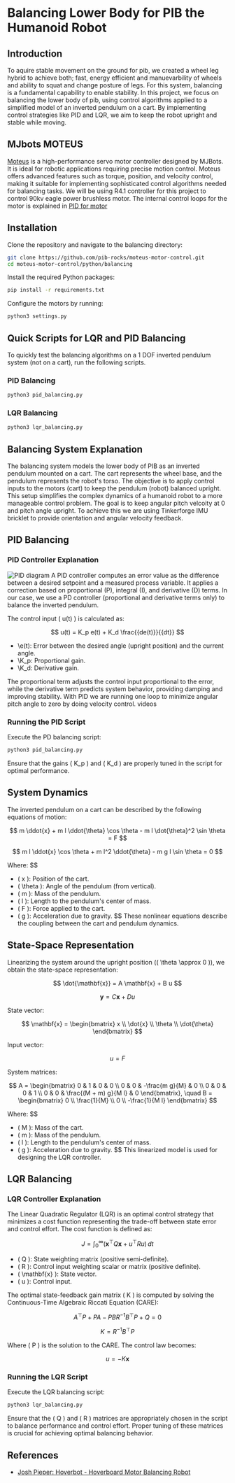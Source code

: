 
# Balancing Lower Body for PIB the Humanoid Robot

## Introduction

To aquire stable movement on the ground for pib, we created a wheel leg hybrid to achieve both; fast, energy efficient and manuevarbility of wheels and ability to squat and change posture of legs. For this system, balancing is a fundamental capability to enable stability. In this project, we focus on balancing the lower body of pib, using control algorithms applied to a simplified model of an inverted pendulum on a cart. By implementing control strategies like PID and LQR, we aim to keep the robot upright and stable while moving.

## MJbots MOTEUS

[Moteus](https://github.com/mjbots/moteus) is a high-performance servo motor controller designed by MJBots. It is ideal for robotic applications requiring precise motion control. Moteus offers advanced features such as torque, position, and velocity control, making it suitable for implementing sophisticated control algorithms needed for balancing tasks. We will be using R4.1 controller for this project to control 90kv eagle power brushless motor. The internal control loops for the motor is explained in [PID for motor](https://pib-rocks.atlassian.net/wiki/x/AQBGEg)

## Installation

Clone the repository and navigate to the balancing directory:

```bash
git clone https://github.com/pib-rocks/moteus-motor-control.git
cd moteus-motor-control/python/balancing
```

Install the required Python packages:

```bash
pip install -r requirements.txt
```

Configure the motors by running:

```bash
python3 settings.py
```

## Quick Scripts for LQR and PID Balancing

To quickly test the balancing algorithms on a 1 DOF inverted pendulum system (not on a cart), run the following scripts.

### PID Balancing

```bash
python3 pid_balancing.py
```

### LQR Balancing

```bash
python3 lqr_balancing.py
```

## Balancing System Explanation

The balancing system models the lower body of PIB as an inverted pendulum mounted on a cart. The cart represents the wheel base, and the pendulum represents the robot's torso. The objective is to apply control inputs to the motors (cart) to keep the pendulum (robot) balanced upright. This setup simplifies the complex dynamics of a humanoid robot to a more manageable control problem. The goal is to keep angular pitch velcoity at 0 and pitch angle upright. To achieve this we are using Tinkerforge IMU bricklet to provide orientation and angular velocity feedback.

## PID Balancing

### PID Controller Explanation
![PID diagram](media/pid.png)
A PID controller computes an error value as the difference between a desired setpoint and a measured process variable. It applies a correction based on proportional (P), integral (I), and derivative (D) terms. In our case, we use a PD controller (proportional and derivative terms only) to balance the inverted pendulum.

The control input \( u(t) \) is calculated as:

$$
u(t) = K_p e(t) + K_d \frac{{de(t)}}{{dt}}
$$

- \e(t)\: Error between the desired angle (upright position) and the current angle.
- \K_p\: Proportional gain.
- \K_d\: Derivative gain.


The proportional term adjusts the control input proportional to the error, while the derivative term predicts system behavior, providing damping and improving stability. With PID we are running one loop to minimize angular pitch angle to zero by doing velocity control.
videos

### Running the PID Script

Execute the PD balancing script:

```bash
python3 pid_balancing.py
```

Ensure that the gains \( K_p \) and \( K_d \) are properly tuned in the script for optimal performance.

## System Dynamics

The inverted pendulum on a cart can be described by the following equations of motion:

$$
m \ddot{x} + m l \ddot{\theta} \cos \theta - m l \dot{\theta}^2 \sin \theta = F
$$

$$
m l \ddot{x} \cos \theta + m l^2 \ddot{\theta} - m g l \sin \theta = 0
$$

Where:
$$
- \( x \): Position of the cart.
- \( \theta \): Angle of the pendulum (from vertical).
- \( m \): Mass of the pendulum.
- \( l \): Length to the pendulum's center of mass.
- \( F \): Force applied to the cart.
- \( g \): Acceleration due to gravity.
$$
These nonlinear equations describe the coupling between the cart and pendulum dynamics.

## State-Space Representation

Linearizing the system around the upright position (\( \theta \approx 0 \)), we obtain the state-space representation:

$$
\dot{\mathbf{x}} = A \mathbf{x} + B u
$$

$$
\mathbf{y} = C \mathbf{x} + D u
$$

State vector:

$$
\mathbf{x} = \begin{bmatrix} x \\ \dot{x} \\ \theta \\ \dot{\theta} \end{bmatrix}
$$

Input vector:

$$
u = F
$$

System matrices:

$$
A = \begin{bmatrix}
0 & 1 & 0 & 0 \\
0 & 0 & -\frac{m g}{M} & 0 \\
0 & 0 & 0 & 1 \\
0 & 0 & \frac{(M + m) g}{M l} & 0
\end{bmatrix}, \quad
B = \begin{bmatrix}
0 \\
\frac{1}{M} \\
0 \\
-\frac{1}{M l}
\end{bmatrix}
$$

Where:
$$
- \( M \): Mass of the cart.
- \( m \): Mass of the pendulum.
- \( l \): Length to the pendulum's center of mass.
- \( g \): Acceleration due to gravity.
$$
This linearized model is used for designing the LQR controller.

## LQR Balancing

### LQR Controller Explanation

The Linear Quadratic Regulator (LQR) is an optimal control strategy that minimizes a cost function representing the trade-off between state error and control effort. The cost function is defined as:

$$
J = \int_{0}^{\infty} (\mathbf{x}^\top Q \mathbf{x} + u^\top R u) \, dt
$$

- \( Q \): State weighting matrix (positive semi-definite).
- \( R \): Control input weighting scalar or matrix (positive definite).
- \( \mathbf{x} \): State vector.
- \( u \): Control input.

The optimal state-feedback gain matrix \( K \) is computed by solving the Continuous-Time Algebraic Riccati Equation (CARE):

$$
A^\top P + P A - P B R^{-1} B^\top P + Q = 0
$$

$$
K = R^{-1} B^\top P
$$

Where \( P \) is the solution to the CARE. The control law becomes:

$$
u = -K \mathbf{x}
$$

### Running the LQR Script

Execute the LQR balancing script:

```bash
python3 lqr_balancing.py
```

Ensure that the \( Q \) and \( R \) matrices are appropriately chosen in the script to balance performance and control effort. Proper tuning of these matrices is crucial for achieving optimal balancing behavior.

## References

- [Josh Pieper: Hoverbot - Hoverboard Motor Balancing Robot](https://youtu.be/syxE1NEU7lw?feature=shared&t=449)
